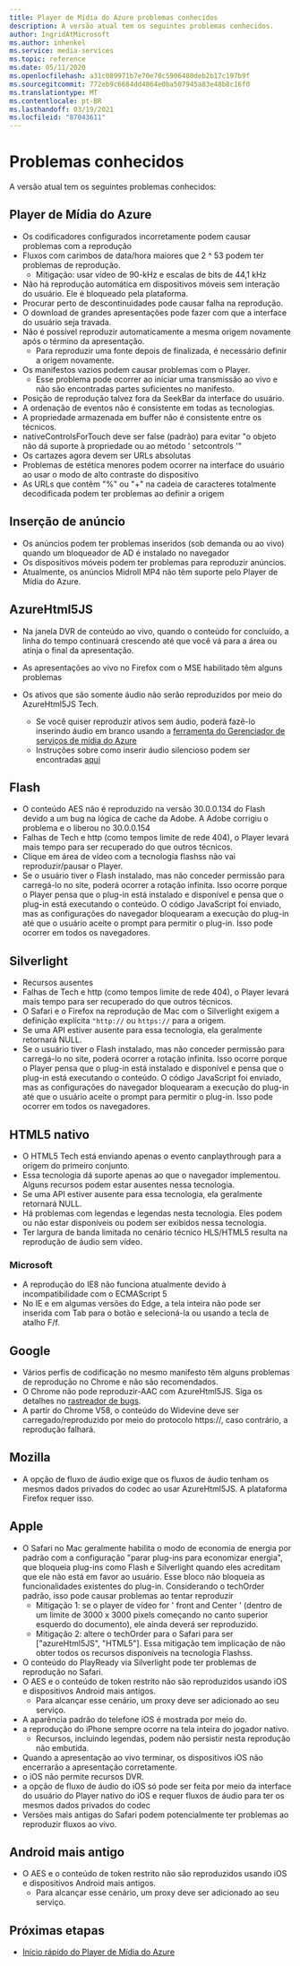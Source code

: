 ```yaml
---
title: Player de Mídia do Azure problemas conhecidos
description: A versão atual tem os seguintes problemas conhecidos.
author: IngridAtMicrosoft
ms.author: inhenkel
ms.service: media-services
ms.topic: reference
ms.date: 05/11/2020
ms.openlocfilehash: a31c089971b7e70e70c5906480deb2b17c197b9f
ms.sourcegitcommit: 772eb9c6684dd4864e0ba507945a83e48b8c16f0
ms.translationtype: MT
ms.contentlocale: pt-BR
ms.lasthandoff: 03/19/2021
ms.locfileid: "87043611"
---
```

# <a name="known-issues"></a>Problemas conhecidos #

A versão atual tem os seguintes problemas conhecidos:

## <a name="azure-media-player"></a>Player de Mídia do Azure ##

- Os codificadores configurados incorretamente podem causar problemas com a reprodução
- Fluxos com carimbos de data/hora maiores que 2 ^ 53 podem ter problemas de reprodução.
  - Mitigação: usar vídeo de 90-kHz e escalas de bits de 44,1 kHz
- Não há reprodução automática em dispositivos móveis sem interação do usuário. Ele é bloqueado pela plataforma.
- Procurar perto de descontinuidades pode causar falha na reprodução.
- O download de grandes apresentações pode fazer com que a interface do usuário seja travada.
- Não é possível reproduzir automaticamente a mesma origem novamente após o término da apresentação.
  - Para reproduzir uma fonte depois de finalizada, é necessário definir a origem novamente.
- Os manifestos vazios podem causar problemas com o Player.
  - Esse problema pode ocorrer ao iniciar uma transmissão ao vivo e não são encontradas partes suficientes no manifesto.
- Posição de reprodução talvez fora da SeekBar da interface do usuário.
- A ordenação de eventos não é consistente em todas as tecnologias.
- A propriedade armazenada em buffer não é consistente entre os técnicos.
- nativeControlsForTouch deve ser false (padrão) para evitar "o objeto não dá suporte à propriedade ou ao método ' setcontrols '"
- Os cartazes agora devem ser URLs absolutas
- Problemas de estética menores podem ocorrer na interface do usuário ao usar o modo de alto contraste do dispositivo
- As URLs que contêm "%" ou "+" na cadeia de caracteres totalmente decodificada podem ter problemas ao definir a origem

## <a name="ad-insertion"></a>Inserção de anúncio ##

- Os anúncios podem ter problemas inseridos (sob demanda ou ao vivo) quando um bloqueador de AD é instalado no navegador
- Os dispositivos móveis podem ter problemas para reproduzir anúncios.
- Atualmente, os anúncios Midroll MP4 não têm suporte pelo Player de Mídia do Azure.

## <a name="azurehtml5js"></a>AzureHtml5JS ##

- Na janela DVR de conteúdo ao vivo, quando o conteúdo for concluído, a linha do tempo continuará crescendo até que você vá para a área ou atinja o final da apresentação.
- As apresentações ao vivo no Firefox com o MSE habilitado têm alguns problemas

- Os ativos que são somente áudio não serão reproduzidos por meio do AzureHtml5JS Tech.
  - Se você quiser reproduzir ativos sem áudio, poderá fazê-lo inserindo áudio em branco usando a [ferramenta do Gerenciador de serviços de mídia do Azure](https://aka.ms/amse)
  - Instruções sobre como inserir áudio silencioso podem ser encontradas [aqui](../previous/media-services-advanced-encoding-with-mes.md#silent_audio)

## <a name="flash"></a>Flash ##

- O conteúdo AES não é reproduzido na versão 30.0.0.134 do Flash devido a um bug na lógica de cache da Adobe. A Adobe corrigiu o problema e o liberou no 30.0.0.154
- Falhas de Tech e http (como tempos limite de rede 404), o Player levará mais tempo para ser recuperado do que outros técnicos.
- Clique em área de vídeo com a tecnologia flashss não vai reproduzir/pausar o Player.
- Se o usuário tiver o Flash instalado, mas não conceder permissão para carregá-lo no site, poderá ocorrer a rotação infinita. Isso ocorre porque o Player pensa que o plug-in está instalado e disponível e pensa que o plug-in está executando o conteúdo. O código JavaScript foi enviado, mas as configurações do navegador bloquearam a execução do plug-in até que o usuário aceite o prompt para permitir o plug-in. Isso pode ocorrer em todos os navegadores.  

## <a name="silverlight"></a>Silverlight ##

- Recursos ausentes
- Falhas de Tech e http (como tempos limite de rede 404), o Player levará mais tempo para ser recuperado do que outros técnicos.
- O Safari e o Firefox na reprodução de Mac com o Silverlight exigem a definição explícita `"http://` ou `https://` para a origem.
- Se uma API estiver ausente para essa tecnologia, ela geralmente retornará NULL.
- Se o usuário tiver o Flash instalado, mas não conceder permissão para carregá-lo no site, poderá ocorrer a rotação infinita. Isso ocorre porque o Player pensa que o plug-in está instalado e disponível e pensa que o plug-in está executando o conteúdo. O código JavaScript foi enviado, mas as configurações do navegador bloquearam a execução do plug-in até que o usuário aceite o prompt para permitir o plug-in. Isso pode ocorrer em todos os navegadores.  

## <a name="native-html5"></a>HTML5 nativo ##

- O HTML5 Tech está enviando apenas o evento canplaythrough para a origem do primeiro conjunto.
- Essa tecnologia dá suporte apenas ao que o navegador implementou.  Alguns recursos podem estar ausentes nessa tecnologia.  
- Se uma API estiver ausente para essa tecnologia, ela geralmente retornará NULL.
- Há problemas com legendas e legendas nesta tecnologia. Eles podem ou não estar disponíveis ou podem ser exibidos nessa tecnologia.
- Ter largura de banda limitada no cenário técnico HLS/HTML5 resulta na reprodução de áudio sem vídeo.

### <a name="microsoft"></a>Microsoft ###

- A reprodução do IE8 não funciona atualmente devido à incompatibilidade com o ECMAScript 5
- No IE e em algumas versões do Edge, a tela inteira não pode ser inserida com Tab para o botão e selecioná-la ou usando a tecla de atalho F/f.

## <a name="google"></a>Google ##

- Vários perfis de codificação no mesmo manifesto têm alguns problemas de reprodução no Chrome e não são recomendados.
- O Chrome não pode reproduzir-AAC com AzureHtml5JS. Siga os detalhes no [rastreador de bugs](https://bugs.chromium.org/p/chromium/issues/detail?id=534301).
- A partir do Chrome V58, o conteúdo do Widevine deve ser carregado/reproduzido por meio do protocolo https://, caso contrário, a reprodução falhará.

## <a name="mozilla"></a>Mozilla ##

- A opção de fluxo de áudio exige que os fluxos de áudio tenham os mesmos dados privados do codec ao usar AzureHtml5JS. A plataforma Firefox requer isso.

## <a name="apple"></a>Apple ##

- O Safari no Mac geralmente habilita o modo de economia de energia por padrão com a configuração "parar plug-ins para economizar energia", que bloqueia plug-ins como Flash e Silverlight quando eles acreditam que ele não está em favor ao usuário. Esse bloco não bloqueia as funcionalidades existentes do plug-in. Considerando o techOrder padrão, isso pode causar problemas ao tentar reproduzir
  - Mitigação 1: se o player de vídeo for ' front and Center ' (dentro de um limite de 3000 x 3000 pixels começando no canto superior esquerdo do documento), ele ainda deverá ser reproduzido.
  - Mitigação 2: altere o techOrder para o Safari para ser ["azureHtml5JS", "HTML5"]. Essa mitigação tem implicação de não obter todos os recursos disponíveis na tecnologia Flashss.
- O conteúdo do PlayReady via Silverlight pode ter problemas de reprodução no Safari.
- O AES e o conteúdo de token restrito não são reproduzidos usando iOS e dispositivos Android mais antigos.
  - Para alcançar esse cenário, um proxy deve ser adicionado ao seu serviço.
- A aparência padrão do telefone iOS é mostrada por meio do.
- a reprodução do iPhone sempre ocorre na tela inteira do jogador nativo.
  - Recursos, incluindo legendas, podem não persistir nesta reprodução não embutida.
- Quando a apresentação ao vivo terminar, os dispositivos iOS não encerrarão a apresentação corretamente.
- o iOS não permite recursos DVR.
- a opção de fluxo de áudio do iOS só pode ser feita por meio da interface do usuário do Player nativo do iOS e requer fluxos de áudio para ter os mesmos dados privados do codec
- Versões mais antigas do Safari podem potencialmente ter problemas ao reproduzir fluxos ao vivo.

## <a name="older-android"></a>Android mais antigo ##

- O AES e o conteúdo de token restrito não são reproduzidos usando iOS e dispositivos Android mais antigos.
  - Para alcançar esse cenário, um proxy deve ser adicionado ao seu serviço.

## <a name="next-steps"></a>Próximas etapas ##

- [Início rápido do Player de Mídia do Azure](azure-media-player-quickstart.md)
